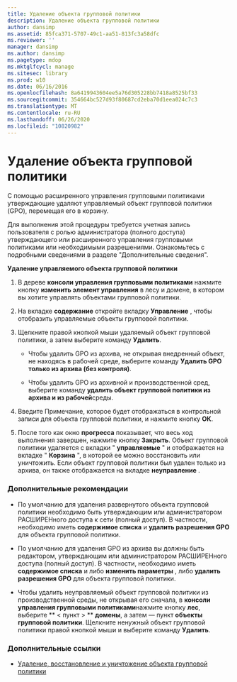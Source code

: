 ```yaml
---
title: Удаление объекта групповой политики
description: Удаление объекта групповой политики
author: dansimp
ms.assetid: 85fca371-5707-49c1-aa51-813fc3a58dfc
ms.reviewer: ''
manager: dansimp
ms.author: dansimp
ms.pagetype: mdop
ms.mktglfcycl: manage
ms.sitesec: library
ms.prod: w10
ms.date: 06/16/2016
ms.openlocfilehash: 8a6419943604ee5a76d305228bb7418a8525bf33
ms.sourcegitcommit: 354664bc527d93f80687cd2eba70d1eea024c7c3
ms.translationtype: MT
ms.contentlocale: ru-RU
ms.lasthandoff: 06/26/2020
ms.locfileid: "10820982"
---
```

# Удаление объекта групповой политики


С помощью расширенного управления групповыми политиками утверждающие удаляют управляемый объект групповой политики (GPO), перемещая его в корзину.

Для выполнения этой процедуры требуется учетная запись пользователя с ролью администратора (полного доступа) утверждающего или расширенного управления групповыми политиками или необходимыми разрешениями. Ознакомьтесь с подробными сведениями в разделе "Дополнительные сведения".

**Удаление управляемого объекта групповой политики**

1.  В дереве **консоли управления групповыми политиками** нажмите кнопку **изменить элемент управления** в лесу и домене, в котором вы хотите управлять объектами групповой политики.

2.  На вкладке **содержание** откройте вкладку **Управление** , чтобы отобразить управляемые объекты групповой политики.

3.  Щелкните правой кнопкой мыши удаляемый объект групповой политики, а затем выберите команду **Удалить**.

    -   Чтобы удалить GPO из архива, не открывая внедренный объект, не находясь в рабочей среде, выберите команду **Удалить GPO только из архива (без контроля)**.

    -   Чтобы удалить GPO из архивной и производственной сред, выберите команду **удалить объект групповой политики из архива и из рабочей**среды.

4.  Введите Примечание, которое будет отображаться в контрольной записи для объекта групповой политики, и нажмите кнопку **ОК**.

5.  После того как окно **прогресса** показывает, что весь ход выполнения завершен, нажмите кнопку **Закрыть**. Объект групповой политики удаляется с вкладки " **управляемые** " и отображается на вкладке " **Корзина** ", в которой ее можно восстановить или уничтожить. Если объект групповой политики был удален только из архива, он также отображается на вкладке **неуправление** .

### Дополнительные рекомендации

-   По умолчанию для удаления развернутого объекта групповой политики необходимо быть утверждающим или администратором РАСШИРЕНного доступа к сети (полный доступ). В частности, необходимо иметь **содержимое списка** и **удалить разрешения GPO** для объекта групповой политики.

-   По умолчанию для удаления GPO из архива вы должны быть редактором, утверждающим или администратором РАСШИРЕНного доступа (полный доступ). В частности, необходимо иметь **содержимое списка** и либо **изменить параметры** , либо **удалить разрешения GPO** для объекта групповой политики.

-   Чтобы удалить неуправляемый объект групповой политики из производственной среды, не открывая его сначала, в **консоли управления групповыми политиками**нажмите кнопку **лес**, выберите ** &lt; пункт &gt; ** **домены**, а затем — пункт **объекты групповой политики**. Щелкните ненужный объект групповой политики правой кнопкой мыши и выберите команду **Удалить**.

### Дополнительные ссылки

-   [Удаление, восстановление и уничтожение объекта групповой политики](deleting-restoring-or-destroying-a-gpo.md)

 

 





